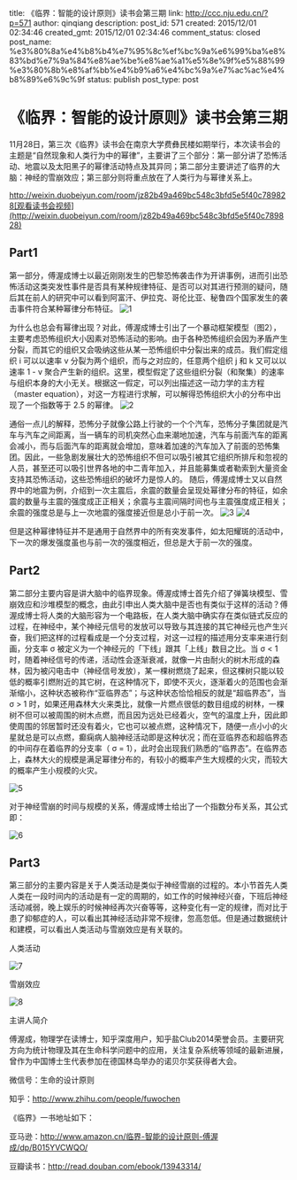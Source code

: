 title: 《临界：智能的设计原则》读书会第三期
link: http://ccc.nju.edu.cn/?p=571
author: qinqiang
description: 
post_id: 571
created: 2015/12/01 02:34:46
created_gmt: 2015/12/01 02:34:46
comment_status: closed
post_name: %e3%80%8a%e4%b8%b4%e7%95%8c%ef%bc%9a%e6%99%ba%e8%83%bd%e7%9a%84%e8%ae%be%e8%ae%a1%e5%8e%9f%e5%88%99%e3%80%8b%e8%af%bb%e4%b9%a6%e4%bc%9a%e7%ac%ac%e4%b8%89%e6%9c%9f
status: publish
post_type: post

# 《临界：智能的设计原则》读书会第三期

11月28日，第三次《临界》读书会在南京大学费彝民楼如期举行，本次读书会的主题是“自然现象和人类行为中的幂律”，主要讲了三个部分：第一部分讲了恐怖活动、地震以及太阳黑子的幂律活动特点及其异同；第二部分主要讲述了临界的大脑：神经的雪崩效应；第三部分则将重点放在了人类行为与幂律关系上。

http://weixin.duobeiyun.com/room/jz82b49a469bc548c3bfd5e5f40c789828[观看读书会视频](http://weixin.duobeiyun.com/room/jz82b49a469bc548c3bfd5e5f40c789828)

## Part1

第一部分，傅渥成博士以最近刚刚发生的巴黎恐怖袭击作为开讲事例，进而引出恐怖活动这类突发性事件是否具有某种规律特征、是否可以对其进行预测的疑问，随后其在前人的研究中可以看到阿富汗、伊拉克、哥伦比亚、秘鲁四个国家发生的袭击事件符合某种幂律分布特征。 ![1](/wp-content/uploads/2015/12/1-300x216.png)

为什么也总会有幂律出现？对此，傅渥成博士引出了一个暴动框架模型（图2），主要考虑恐怖组织大小因素对恐怖活动的影响。由于各种恐怖组织会因为矛盾产生分裂，而其它的组织又会吸纳这些从某一恐怖组织中分裂出来的成员。我们假定组织 i 可以以速率 v 分裂为两个组织，而与之对应的，任意两个组织 j 和 k 又可以以速率 1 - v 聚合产生新的组织。这里，模型假定了这些组织分裂（和聚集）的速率与组织本身的大小无关。根据这一假定，可以列出描述这一动力学的主方程（master equation），对这一方程进行求解，可以解得恐怖组织大小的分布中出现了一个指数等于 2.5 的幂律。 ![2](/wp-content/uploads/2015/12/2-300x221.png)

通俗一点儿的解释，恐怖分子就像公路上行驶的一个个汽车，恐怖分子集团就是汽车与汽车之间距离，当一辆车的司机突然心血来潮地加速，汽车与前面汽车的距离会减小，而与后面汽车的距离就会增加，意味着加速的汽车加入了前面的恐怖集团。因此，一些急剧发展壮大的恐怖组织不但可以吸引被其它组织所排斥和忽视的人员，甚至还可以吸引世界各地的中二青年加入，并且能募集或者勒索到大量资金支持其恐怖活动，这些恐怖组织的破坏力是惊人的。 随后，傅渥成博士又以自然界中的地震为例，介绍到一次主震后，余震的数量会呈现处幂律分布的特征，如余震的数量与主震的强度成正正相关；余震与主震间隔时间也与主震强度成正相关；余震的强度总是与上一次地震的强度接近但是总小于前一次。 ![3](/wp-content/uploads/2015/12/3-300x217.png) ![4](http://ccc.nju.edu.cn/wp-content/uploads/2015/12/4-300x150.png)

但是这种幂律特征并不是通用于自然界中的所有突发事件，如太阳耀斑的活动中，下一次的爆发强度虽也与前一次的强度相近，但总是大于前一次的强度。

## Part2

第二部分主要内容是讲大脑中的临界现象。傅渥成博士首先介绍了弹簧块模型、雪崩效应和沙堆模型的概念，由此引申出人类大脑中是否也有类似于这样的活动？傅渥成博士将人类的大脑形容为一个电路板，在人类大脑中确实存在类似链式反应的过程，在神经中，某个神经元信号的发放可以导致与其连接的其它神经元也产生兴奋，我们把这样的过程看成是一个分支过程，对这一过程的描述用分支率来进行刻画，分支率 σ 被定义为一个神经元的「下线」跟其「上线」数目之比。当 σ < 1 时，随着神经信号的传递，活动性会逐渐衰减，就像一片由耐火的树木形成的森林，因为被闪电击中（神经信号发放），某一棵树燃烧了起来，但这棵树只能以较低的概率引燃附近的其它树，在这种情况下，即使不灭火，逐渐着火的范围也会渐渐缩小，这种状态被称作“亚临界态”；与这种状态恰恰相反的就是“超临界态”，当 σ > 1 时，如果还用森林大火来类比，就像一片燃点很低的数目组成的树林，一棵树不但可以被周围的树木点燃，而且因为远处已经着火，空气的温度上升，因此即使周围的邻居暂时还没有着火，它也可以被点燃，这种情况下，随便一点小小的火星就总是可以点燃，癫痫病人脑神经活动即是这种状况；而在亚临界态和超临界态的中间存在着临界的分支率（ σ = 1），此时会出现我们熟悉的“临界态”。在临界态上，森林大火的规模是满足幂律分布的，有较小的概率产生大规模的火灾，而较大的概率产生小规模的火灾。

![5](/wp-content/uploads/2015/12/5-300x222.png)

对于神经雪崩的时间与规模的关系，傅渥成博士给出了一个指数分布关系，其公式即：

![6](/wp-content/uploads/2015/12/6-300x145.png)

## Part3

第三部分的主要内容是关于人类活动是类似于神经雪崩的过程的。本小节首先人类人类在一段时间内的活动是有一定的周期的，如工作的时候神经兴奋，下班后神经活动减弱，晚上娱乐的时候神经再次兴奋等等，这种变化有一定的规律，而对比于患了抑郁症的人，可以看出其神经活动非常不规律，忽高忽低。但是通过数据统计和建模，可以看出人类活动与雪崩效应是有关联的。

人类活动

![7](/wp-content/uploads/2015/12/7-208x300.png)

雪崩效应

![8](/wp-content/uploads/2015/12/8-210x300.png)

主讲人简介

傅渥成，物理学在读博士，知乎深度用户，知乎盐Club2014荣誉会员。主要研究方向为统计物理及其在生命科学问题中的应用，关注复杂系统等领域的最新进展，曾作为中国博士生代表参加在德国林岛举办的诺贝尔奖获得者大会。

微信号：生命的设计原则

知乎：http://www.zhihu.com/people/fuwochen

《临界》一书地址如下：

亚马逊：http://www.amazon.cn/临界-智能的设计原则-傅渥成/dp/B015YVCWQO/

豆瓣读书：http://read.douban.com/ebook/13943314/